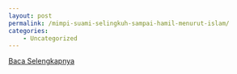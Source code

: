 ```yaml
---
layout: post
permalink: /mimpi-suami-selingkuh-sampai-hamil-menurut-islam/
categories:
    - Uncategorized
---
```


[Baca Selengkapnya](/07)
